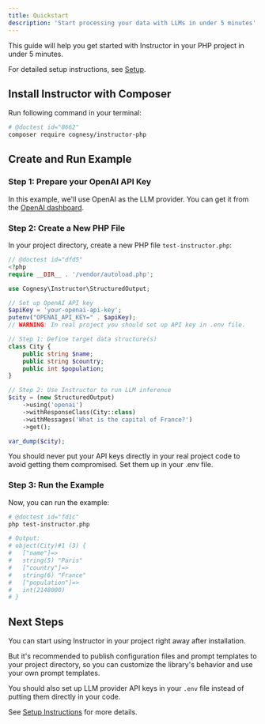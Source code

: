 ```yaml
---
title: Quickstart
description: 'Start processing your data with LLMs in under 5 minutes'
---
```


This guide will help you get started with Instructor in your PHP project in under 5 minutes.

For detailed setup instructions, see [Setup](setup).


## Install Instructor with Composer

Run following command in your terminal:

```bash
# @doctest id="8662"
composer require cognesy/instructor-php
```


## Create and Run Example

### Step 1: Prepare your OpenAI API Key

In this example, we'll use OpenAI as the LLM provider. You can get it from the [OpenAI dashboard](https://platform.openai.com/).

### Step 2: Create a New PHP File

In your project directory, create a new PHP file `test-instructor.php`:

```php
// @doctest id="dfd5"
<?php
require __DIR__ . '/vendor/autoload.php';

use Cognesy\Instructor\StructuredOutput;

// Set up OpenAI API key
$apiKey = 'your-openai-api-key';
putenv("OPENAI_API_KEY=" . $apiKey);
// WARNING: In real project you should set up API key in .env file.

// Step 1: Define target data structure(s)
class City {
    public string $name;
    public string $country;
    public int $population;
}

// Step 2: Use Instructor to run LLM inference
$city = (new StructuredOutput)
    ->using('openai')
    ->withResponseClass(City::class)
    ->withMessages('What is the capital of France?')
    ->get();

var_dump($city);
```

<Warning>
You should never put your API keys directly in your real project code to avoid getting them compromised. Set them up in your .env file.
</Warning>

### Step 3: Run the Example

Now, you can run the example:

```bash
# @doctest id="fd1c"
php test-instructor.php

# Output:
# object(City)#1 (3) {
#   ["name"]=>
#   string(5) "Paris"
#   ["country"]=>
#   string(6) "France"
#   ["population"]=>
#   int(2148000)
# }
```


## Next Steps

You can start using Instructor in your project right away after installation.

But it's recommended to publish configuration files and prompt templates to your project directory, so you can
customize the library's behavior and use your own prompt templates.

You should also set up LLM provider API keys in your `.env` file instead of putting them directly in your code.

See [Setup Instructions](setup) for more details.
